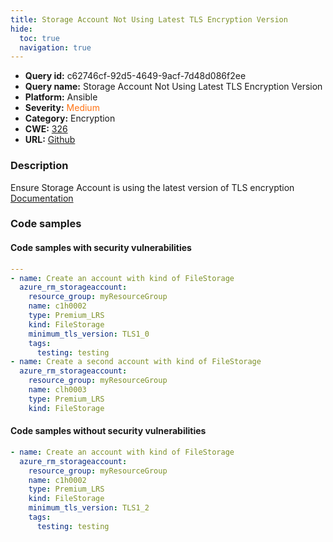 ```yaml
---
title: Storage Account Not Using Latest TLS Encryption Version
hide:
  toc: true
  navigation: true
---
```


<style>
  .highlight .hll {
    background-color: #ff171742;
  }
  .md-content {
    max-width: 1100px;
    margin: 0 auto;
  }
</style>

-   **Query id:** c62746cf-92d5-4649-9acf-7d48d086f2ee
-   **Query name:** Storage Account Not Using Latest TLS Encryption Version
-   **Platform:** Ansible
-   **Severity:** <span style="color:#ff7213">Medium</span>
-   **Category:** Encryption
-   **CWE:** <a href="https://cwe.mitre.org/data/definitions/326.html" onclick="newWindowOpenerSafe(event, 'https://cwe.mitre.org/data/definitions/326.html')">326</a>
-   **URL:** [Github](https://github.com/Checkmarx/kics/tree/master/assets/queries/ansible/azure/storage_account_not_using_latest_tls_encryption_version)

### Description
Ensure Storage Account is using the latest version of TLS encryption<br>
[Documentation](https://docs.ansible.com/ansible/latest/collections/azure/azcollection/azure_rm_storageaccount_module.html#parameter-minimum_tls_version)

### Code samples
#### Code samples with security vulnerabilities
```yaml title="Positive test num. 1 - yaml file" hl_lines="8 12"
---
- name: Create an account with kind of FileStorage
  azure_rm_storageaccount:
    resource_group: myResourceGroup
    name: c1h0002
    type: Premium_LRS
    kind: FileStorage
    minimum_tls_version: TLS1_0
    tags:
      testing: testing
- name: Create a second account with kind of FileStorage
  azure_rm_storageaccount:
    resource_group: myResourceGroup
    name: clh0003
    type: Premium_LRS
    kind: FileStorage

```


#### Code samples without security vulnerabilities
```yaml title="Negative test num. 1 - yaml file"
- name: Create an account with kind of FileStorage
  azure_rm_storageaccount:
    resource_group: myResourceGroup
    name: c1h0002
    type: Premium_LRS
    kind: FileStorage
    minimum_tls_version: TLS1_2
    tags:
      testing: testing

```
